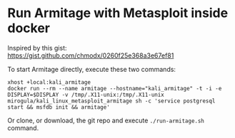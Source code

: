 # Run Armitage with Metasploit inside docker

Inspired by this gist: https://gist.github.com/chmodx/0260f25e368a3e67ef81

To start Armitage directly, execute these two commands:
```
xhost +local:kali_armitage
docker run --rm --name armitage --hostname="kali_armitage" -t -i -e DISPLAY=$DISPLAY -v /tmp/.X11-unix:/tmp/.X11-unix mirogula/kali_linux_metasploit_armitage sh -c 'service postgresql start && msfdb init && armitage'
```

Or clone, or download, the git repo and execute `./run-armitage.sh` command.
